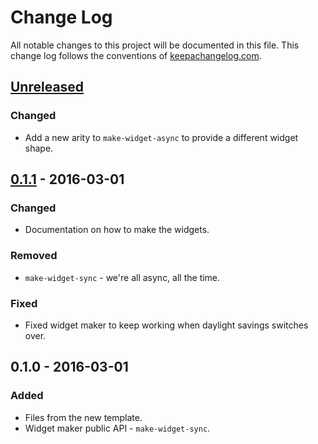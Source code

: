 # Change Log
All notable changes to this project will be documented in this file. This change log follows the conventions of [keepachangelog.com](http://keepachangelog.com/).

## [Unreleased][unreleased]
### Changed
- Add a new arity to `make-widget-async` to provide a different widget shape.

## [0.1.1] - 2016-03-01
### Changed
- Documentation on how to make the widgets.

### Removed
- `make-widget-sync` - we're all async, all the time.

### Fixed
- Fixed widget maker to keep working when daylight savings switches over.

## 0.1.0 - 2016-03-01
### Added
- Files from the new template.
- Widget maker public API - `make-widget-sync`.

[unreleased]: https://github.com/your-name/every/compare/0.1.1...HEAD
[0.1.1]: https://github.com/your-name/every/compare/0.1.0...0.1.1
